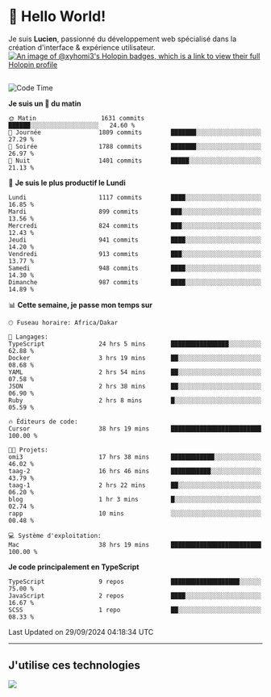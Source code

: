 # 👋 Hello World!

Je suis **Lucien**, passionné du développement web spécialisé dans la création d'interface & expérience utilisateur.
[![An image of @xyhomi3's Holopin badges, which is a link to view their full Holopin profile](https://holopin.me/xyhomi3)](https://holopin.io/@xyhomi3)

##

<!--START_SECTION:waka-->
![Code Time](http://img.shields.io/badge/Code%20Time-2%2C149%20hrs%2039%20mins-blue)

**Je suis un 🐤 du matin** 

```text
🌞 Matin                  1631 commits        ██████░░░░░░░░░░░░░░░░░░░   24.60 % 
🌆 Journée                1809 commits        ███████░░░░░░░░░░░░░░░░░░   27.29 % 
🌃 Soirée                 1788 commits        ███████░░░░░░░░░░░░░░░░░░   26.97 % 
🌙 Nuit                   1401 commits        █████░░░░░░░░░░░░░░░░░░░░   21.13 % 
```
📅 **Je suis le plus productif le Lundi** 

```text
Lundi                    1117 commits        ████░░░░░░░░░░░░░░░░░░░░░   16.85 % 
Mardi                    899 commits         ███░░░░░░░░░░░░░░░░░░░░░░   13.56 % 
Mercredi                 824 commits         ███░░░░░░░░░░░░░░░░░░░░░░   12.43 % 
Jeudi                    941 commits         ████░░░░░░░░░░░░░░░░░░░░░   14.20 % 
Vendredi                 913 commits         ███░░░░░░░░░░░░░░░░░░░░░░   13.77 % 
Samedi                   948 commits         ████░░░░░░░░░░░░░░░░░░░░░   14.30 % 
Dimanche                 987 commits         ████░░░░░░░░░░░░░░░░░░░░░   14.89 % 
```


📊 **Cette semaine, je passe mon temps sur** 

```text
🕑︎ Fuseau horaire: Africa/Dakar

💬 Langages: 
TypeScript               24 hrs 5 mins       ████████████████░░░░░░░░░   62.88 % 
Docker                   3 hrs 19 mins       ██░░░░░░░░░░░░░░░░░░░░░░░   08.68 % 
YAML                     2 hrs 54 mins       ██░░░░░░░░░░░░░░░░░░░░░░░   07.58 % 
JSON                     2 hrs 38 mins       ██░░░░░░░░░░░░░░░░░░░░░░░   06.90 % 
Ruby                     2 hrs 8 mins        █░░░░░░░░░░░░░░░░░░░░░░░░   05.59 % 

🔥 Éditeurs de code: 
Cursor                   38 hrs 19 mins      █████████████████████████   100.00 % 

🐱‍💻 Projets: 
omi3                     17 hrs 38 mins      ████████████░░░░░░░░░░░░░   46.02 % 
taag-2                   16 hrs 46 mins      ███████████░░░░░░░░░░░░░░   43.79 % 
taag-1                   2 hrs 22 mins       ██░░░░░░░░░░░░░░░░░░░░░░░   06.20 % 
blog                     1 hr 3 mins         █░░░░░░░░░░░░░░░░░░░░░░░░   02.74 % 
rapp                     10 mins             ░░░░░░░░░░░░░░░░░░░░░░░░░   00.48 % 

💻 Système d'exploitation: 
Mac                      38 hrs 19 mins      █████████████████████████   100.00 % 
```

**Je code principalement en TypeScript** 

```text
TypeScript               9 repos             ███████████████████░░░░░░   75.00 % 
JavaScript               2 repos             ████░░░░░░░░░░░░░░░░░░░░░   16.67 % 
SCSS                     1 repo              ██░░░░░░░░░░░░░░░░░░░░░░░   08.33 % 
```




 Last Updated on 29/09/2024 04:18:34 UTC
<!--END_SECTION:waka-->
---

## J'utilise ces technologies

<p align="left">
  <a href="https://skillicons.dev">
    <img src="https://skillicons.dev/icons?i=ts,js,md,scss,tailwind,react,docker,express,astro,vite,nextjs,vercel,figma,ableton" />
  </a>
</p>

